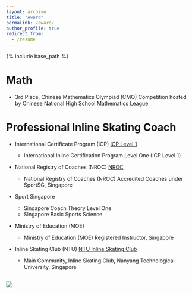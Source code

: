 ```yaml
---
layout: archive
title: "Award"
permalink: /award/
author_profile: true
redirect_from:
  - /resume
---
```


{% include base_path %}

Math
======
* 3rd Place, Chinese Mathematics Olympiad (CMO) Competition hosted by Chinese National High School Mathematics League 

Professional Inline Skating Coach
======
* International Certificate Program (ICP) [ICP Level 1](https://www.inlinecertificationprogram.org/instructor-detail?user_id=12993)
  * International Inline Certification Program Level One (ICP Level 1)

* National Registry of Coaches (NROC) [NROC](https://www.myactivesg.com/Sports/Find-a-Coach/Y/YANG-XUEHUAN)  
  * National Registry of Coaches (NROC) Accredited  Coaches under SportSG, Singapore

* Sport Singapore 
  * Singapore Coach Theory Level One 
  * Singapore Basic Sports Science 

* Ministry of Education (MOE)
  * Ministry of Education (MOE) Registered Instructor, Singapore

* Inline Skating Club (NTU) [NTU Inline Skating Club](https://www.instagram.com/ntuskateclub/?hl=en)
  * Main Community, Inline Skating Club, Nanyang Technological University, Singapore


<br/><img src='/images/skate/skatetoefoot.png'>
 